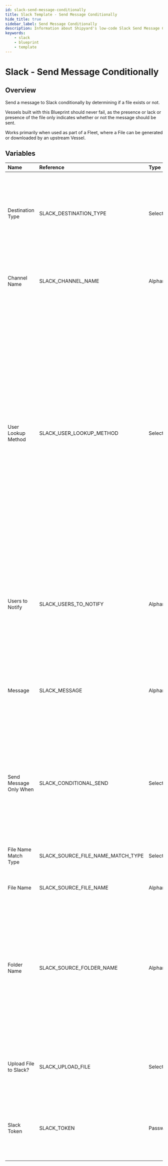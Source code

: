 ```yaml
---
id: slack-send-message-conditionally
title: Slack Template - Send Message Conditionally
hide_title: true
sidebar_label: Send Message Conditionally
description: Information about Shipyard's low-code Slack Send Message Conditionally blueprint. Send a message to Slack conditionally by determining if a file exists or not.
keywords:
    - slack
    - blueprint
    - template
---
```


# Slack - Send Message Conditionally

## Overview

Send a message to Slack conditionally by determining if a file exists or not.

Vessels built with this Blueprint should never fail, as the presence or lack or presence of the file only indicates whether or not the message should be sent.

Works primarily when used as part of a Fleet, where a File can be generated or downloaded by an upstream Vessel.



## Variables

| Name | Reference | Type | Required | Default | Options | Description |
|:---|:---|:---|:---|:---|:---|:---|
| Destination Type | SLACK_DESTINATION_TYPE | Select | :white_check_mark: | `channel` | Channel: `channel`<br></br><br></br>DM: `dm` | The type of location where you want your message to be sent.  If Channel is selected, a message can be sent directly to a channel.  If DM is selected, users can be sent messages directly from your app. |
| Channel Name | SLACK_CHANNEL_NAME | Alphanumeric | :heavy_minus_sign: | - | - | The name of the channel where you want your message to be sent, without the # prefix. This field will be ignored if the destination type is DM. |
| User Lookup Method | SLACK_USER_LOOKUP_METHOD | Select | :white_check_mark: | `display_name` | Display Name: `display_name`<br></br><br></br>Real Name: `real_name`<br></br><br></br>Email: `email` | Used to determine what data point to look at to find a User&#39;s ID for notification tagging.  Email - the email address of the user in your Slack workspace. We recommend using this field when possible, as it cannot be changed by a user.  Real Name - Full Name that a user has set for themselves in Slack. This value may be inconsistent if your organization doesn&#39;t enforce naming standards, and it can be changed by a user.  Display Name - the @username that you use to reference someone directly in slack. For more important notifications, it&#39;s inadvisable to use this method because users can easily change this name on their own and multiple users can share the same display name. |
| Users to Notify | SLACK_USERS_TO_NOTIFY | Alphanumeric | :heavy_minus_sign: | - | - | A comma separated list of case insensitive user information, used to look up user IDs. The user information needs to match the selected User Lookup Method. This field is only required if the Destination Type is DM. |
| Message | SLACK_MESSAGE | Alphanumeric | :white_check_mark: | - | - | The message that you want sent to a user. You can use all of the same markdown syntax that you would typically use in a Slack message. If you want to create a link in your message, you can use the format of &lt;www.website.com|text to link&gt; |
| Send Message Only When | SLACK_CONDITIONAL_SEND | Select | :white_check_mark: | `file_exists` | File(s) Exist: `file_exists`<br></br><br></br>File(s) Don't Exist: `file_dne` | Determines what condition needs to be met for a message to send.  File(s) Exist - Send the message only if a file can be found using the provided folder/filename.ext combination.  File(s) Don&#39;t Exist - Send the message only if a file cannot found using the provided folder/filename.ext combination. |
| File Name Match Type | SLACK_SOURCE_FILE_NAME_MATCH_TYPE | Select | :white_check_mark: | `exact_match` | Regex: `regex_match`<br></br><br></br>Exact: `exact_match` | Determines if the text in &#34;File Name&#34; will look for one file with exact match, or multiple files using regex. |
| File Name | SLACK_SOURCE_FILE_NAME | Alphanumeric | :white_check_mark: | - | - | The name of the file you want to search for. |
| Folder Name | SLACK_SOURCE_FOLDER_NAME | Alphanumeric | :heavy_minus_sign: | - | - | The folder that the file can be found in. Unless specified elsewhere, starts by looking in the current working directory. Can contain leading, trailing, or no slashes (if only looking for the file in a single folder).  This field is not required and the folder name can technically be provided as part of the File Name.If left blank, will look for the file in the current working directory. |
| Upload File to Slack? | SLACK_UPLOAD_FILE | Select | :white_check_mark: | `no` | Yes: `yes`<br></br><br></br>No: `no` | Determines whether or not the file(s) you&#39;re looking for to conditionally send the message should get uploaded to Slack. Defaults to no. |
| Slack Token | SLACK_TOKEN | Password | :white_check_mark: | - | - | The Bot User Oauth Token that is used to programmatically send messages by your specific application. See Authorization documentation for more information. |


